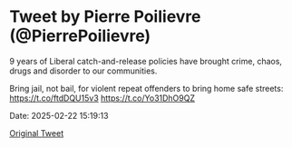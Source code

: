 # Tweet by Pierre Poilievre (@PierrePoilievre)

9 years of Liberal catch-and-release policies have brought crime, chaos, drugs and disorder to our communities. 

Bring jail, not bail, for violent repeat offenders to bring home safe streets: https://t.co/ftdDQU15v3 https://t.co/Yo31DhO9QZ

Date: 2025-02-22 15:19:13

[Original Tweet](https://x.com/PierrePoilievre/status/1893319639972647352)

